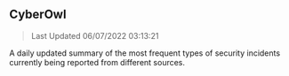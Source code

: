 ## CyberOwl 
> Last Updated 06/07/2022 03:13:21 


A daily updated summary of the most frequent types of security incidents currently being reported from different sources.

